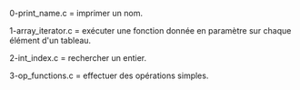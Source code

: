0-print_name.c = imprimer un nom.

1-array_iterator.c = exécuter une fonction donnée en paramètre sur chaque élément d'un tableau.

2-int_index.c = rechercher un entier.

3-op_functions.c = effectuer des opérations simples.